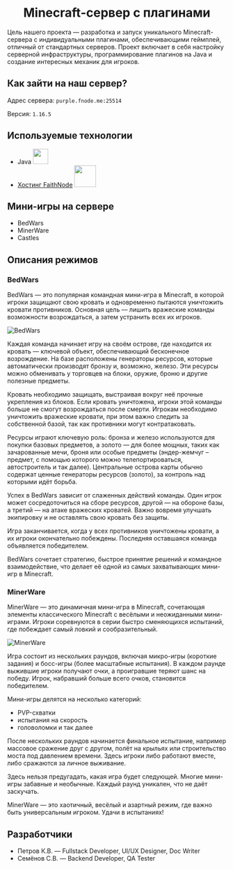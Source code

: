 <h1 align="center">Minecraft-сервер с плагинами</h1> 

Цель нашего проекта — разработка и запуск уникального Minecraft-сервера с индивидуальными плагинами, обеспечивающими геймплей, отличный от стандартных серверов. Проект включает в себя настройку серверной инфраструктуры, программирование плагинов на Java и создание интересных механик для игроков.

## Как зайти на наш сервер?
Адрес сервера: `purple.fnode.me:25514`

Версия: `1.16.5`

## Используемые технологии
+ Java <img src="https://camo.githubusercontent.com/456059738a43e8aaeaa3e3394a21615a885468e148312e4ba258148189ceb193/68747470733a2f2f6272616e646c6f676f732e6e65742f77702d636f6e74656e742f75706c6f6164732f323032312f31312f6a6176612d6c6f676f2e706e67" width="35">
+ [Хостинг FaithNode](https://faithnode.host/) <img src="https://sun9-56.userapi.com/impg/X27_PybDEwjwMHmYOYAvkoyQHSwjupI3g14A8Q/VElhXA2KsqM.jpg?size=1000x1000&quality=95&sign=81a86c6857eaab98cffe85c4031996da&type=album" width="50">

## Мини-игры на сервере
+ BedWars
+ MinerWare
+ Castles

## Описания режимов
### BedWars
BedWars — это популярная командная мини-игра в Minecraft, в которой игроки защищают свою кровать и одновременно пытаются уничтожить кровати противников. Основная цель — лишить вражеские команды возможности возрождаться, а затем устранить всех их игроков.

![BedWars](https://xforgeassets001.xboxlive.com/pf-namespace-b63a0803d3653643/e8f0bf07-8899-485a-ac38-d8b26422e6c4/OriginalBedWars_Thumbnail_0.jpg "Bed Wars")

Каждая команда начинает игру на своём острове, где находится их кровать — ключевой объект, обеспечивающий бесконечное возрождение. На базе расположены генераторы ресурсов, которые автоматически производят бронзу и, возможно, железо. Эти ресурсы можно обменивать у торговцев на блоки, оружие, броню и другие полезные предметы.

Кровать необходимо защищать, выстраивая вокруг неё прочные укрепления из блоков. Если кровать уничтожена, игроки этой команды больше не смогут возрождаться после смерти. Игрокам необходимо уничтожить вражеские кровати, при этом важно следить за собственной базой, так как противники могут контратаковать.

Ресурсы играют ключевую роль: бронза и железо используются для покупки базовых предметов, а золото — для более мощных, таких как зачарованные мечи, броня или особые предметы (эндер-жемчуг – предмет, с помощью которого можно телепортироваться, автостроитель и так далее). Центральные острова карты обычно содержат ценные генераторы ресурсов (золото), за контроль над которыми идёт борьба.

Успех в BedWars зависит от слаженных действий команды. Один игрок может сосредоточиться на сборе ресурсов, другой — на обороне базы, а третий — на атаке вражеских кроватей. Важно вовремя улучшать экипировку и не оставлять свою кровать без защиты.

Игра заканчивается, когда у всех противников уничтожены кровати, а их игроки окончательно побеждены. Последняя оставшаяся команда объявляется победителем.

BedWars сочетает стратегию, быстрое принятие решений и командное взаимодействие, что делает её одной из самых захватывающих мини-игр в Minecraft.

### MinerWare
MinerWare — это динамичная мини-игра в Minecraft, сочетающая элементы классического Minecraft с весёлыми и неожиданными мини-играми. Игроки соревнуются в серии быстро сменяющихся испытаний, где побеждает самый ловкий и сообразительный.

![MinerWare](https://avatars.mds.yandex.net/i?id=2978b52837169e9c3b69a0c8a39a0c7dba3f7db1-7086231-images-thumbs&n=13)

Игра состоит из нескольких раундов, включая микро-игры (короткие задания) и босс-игры (более масштабные испытания). В каждом раунде выжившие игроки получают очки, а проигравшие теряют шанс на победу. Игрок, набравший больше всего очков, становится победителем.

Мини-игры делятся на несколько категорий:
+ PVP-схватки
+ испытания на скорость
+ головоломки и так далее

После нескольких раундов начинается финальное испытание, например массовое сражение друг с другом, полёт на крыльях или строительство моста под давлением времени. Здесь игроки либо работают вместе, либо сражаются за личное выживание.

Здесь нельзя предугадать, какая игра будет следующей. Многие мини-игры забавные и необычные. Каждый раунд уникален, что не даёт заскучать.

MinerWare — это хаотичный, весёлый и азартный режим, где важно быть универсальным игроком. Удачи в испытаниях!

## Разработчики
- Петров К.В. — Fullstack Developer, UI/UX Designer, Doc Writer
- Семёнов С.В. — Backend Developer, QA Tester
